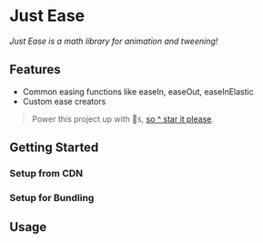 # Just Ease

*Just Ease is a math library for animation and tweening!*


## Features

- Common easing functions like easeIn, easeOut, easeInElastic
- Custom ease creators

> Power this project up with 🌟s,  [so ^ star it please](https://github.com/just-animate/just-ease/stargazers).

## Getting Started

### Setup from CDN

### Setup for Bundling

## Usage
